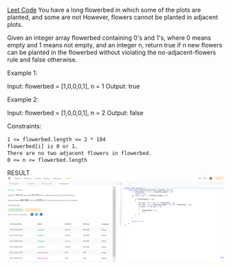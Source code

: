[Leet Code](https://leetcode.com/problems/can-place-flowers/?envType=study-plan-v2&envId=leetcode-75)
You have a long flowerbed in which some of the plots are planted, and some are not
 However, flowers cannot be planted in adjacent plots.

Given an integer array flowerbed containing 0's and 1's, where 0 means empty and 1 means not empty, 
and an integer n, return true if n new flowers can be planted in the flowerbed 
without violating the no-adjacent-flowers rule and false otherwise.

 

Example 1:

Input: flowerbed = [1,0,0,0,1], n = 1
Output: true

Example 2:

Input: flowerbed = [1,0,0,0,1], n = 2
Output: false

 

Constraints:

    1 <= flowerbed.length <= 2 * 104
    flowerbed[i] is 0 or 1.
    There are no two adjacent flowers in flowerbed.
    0 <= n <= flowerbed.length



RESULT
![alt text](./imgs/result.PNG)